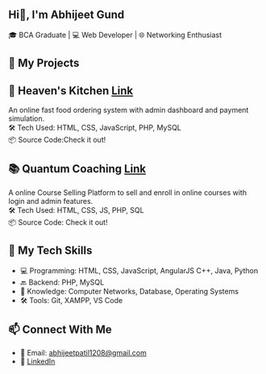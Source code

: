 ## Hi👋, I'm Abhijeet Gund 
🎓 BCA Graduate | 💻 Web Developer | 🌐 Networking Enthusiast

## 🚀 My Projects
## 🍔 Heaven's Kitchen [Link](https://github.com/Abhijeet-git2003/Heaven-s-Kitchen-website)
An online fast food ordering system with admin dashboard and payment simulation.  
🛠 Tech Used: HTML, CSS, JavaScript, PHP, MySQL  
📦 Source Code:Check it out!

## 📚 Quantum Coaching [Link](https://github.com/Abhijeet-git2003/Quantum-Coaching-website)
  A online Course Selling Platform to sell and enroll in online courses with login and admin features.  
🛠 Tech Used: HTML, CSS, JS, PHP, SQL  
📦 Source Code: Check it out!

## 🧰 My Tech Skills
- 💻 Programming:  HTML, CSS, JavaScript, AngularJS C++, Java, Python
- 🔙 Backend: PHP, MySQL
- 🧠 Knowledge: Computer Networks, Database, Operating Systems
- 🛠 Tools: Git, XAMPP, VS Code

## 📫 Connect With Me
- 📧 Email: abhijeetpatil1208@gmail.com
- 💼 [LinkedIn](https://www.linkedin.com/in/abhijeet-gund-086936254?utm_source=share&utm_campaign=share_via&utm_content=profile&utm_medium=android_app)
